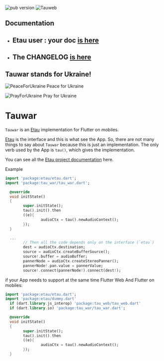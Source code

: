 ![pub version](https://img.shields.io/pub/v/tauwar.svg?style=flat-square)
![Tauweb](https://tauwar.canardoux.xyz/images/TauwarBanner.png)

## Documentation

- ## Etau user : your doc [is here](https://etau.canardoux.xyz/)
- ## The CHANGELOG [is here](https://etau.canardoux.xyz/tau/CHANGELOG.html)

## Tauwar stands for Ukraine!

![PeaceForUkraine](https://etau.canardoux.xyz/images/2-year-old-irish-girl-ukrainian.jpg)
Peace for Ukraine

![PrayForUkraine](https://etau.canardoux.xyz/images/banner.png)
Pray for Ukraine


# Tauwar

`Tauwar` is an [Etau](https://pub.dev/packages/etau) implementation for Flutter on mobiles.

[Etau](https://pub.dev/packages/etau) is the interface and this is what see the App.
So, there are not many things to say about `Tauwar` because this is just an implementation.
The only verb used by the App is `tau()`, which gives the implementation.

You can see all the [Etau project documentation](https://etau.canardoux.xyz/) here.

Example
```dart
import 'package:etau/etau.dart';
import 'package:tau_war/tau_war.dart';

  @override
  void initState() 
  {
        super.initState();
        tau().init().then 
        ((e){
                audioCtx = tau().newAudioContext();
        });
  }

  ...
        // Then all the code depends only on the interface (`etau`)
        dest = audioCtx.destination;
        source = audioCtx.createBufferSource();
        source!.buffer = audioBuffer;
        pannerNode = audioCtx.createStereoPanner();
        pannerNode!.pan.value = pannerValue;
        source!.connect(pannerNode!).connect(dest!);

```

if your App needs to support at the same time Flutter Web And Flutter on mobiles:
```dart
import 'package:etau/etau.dart';
import 'package:etau/dummy.dart'
  if (dart.library.js_interop) 'package:tau_web/tau_web.dart'
  if (dart.library.io) 'package:tau_war/tau_war.dart';

  @override
  void initState() 
  {
        super.initState();
        tau().init().then 
        ((e){
                audioCtx = tau().newAudioContext();
        });
  }
```